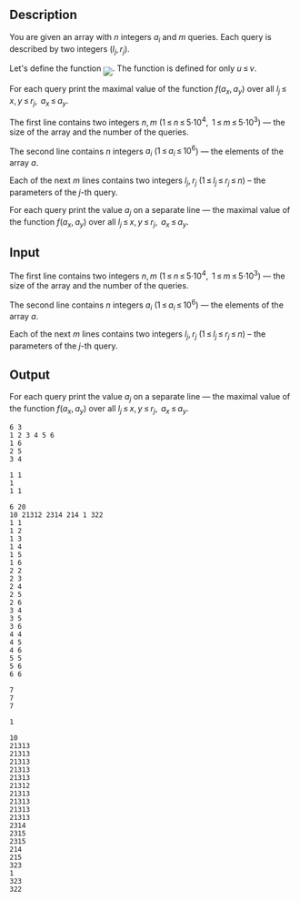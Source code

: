 ## Description

<div><p>You are given an array with <span class="tex-span"><i>n</i></span> integers <span class="tex-span"><i>a</i><sub class="lower-index"><i>i</i></sub></span> and <span class="tex-span"><i>m</i></span> queries. Each query is described by two integers <span class="tex-span">(<i>l</i><sub class="lower-index"><i>j</i></sub>, <i>r</i><sub class="lower-index"><i>j</i></sub>)</span>.</p><p>Let's define the function <img align="middle" class="tex-formula" src="file://6jf6bi3a.png" style="max-width: 100.0%;max-height: 100.0%;">. The function is defined for only <span class="tex-span"><i>u</i> ≤ <i>v</i></span>.</p><p>For each query print the maximal value of the function <span class="tex-span"><i>f</i>(<i>a</i><sub class="lower-index"><i>x</i></sub>, <i>a</i><sub class="lower-index"><i>y</i></sub>)</span> over all <span class="tex-span"><i>l</i><sub class="lower-index"><i>j</i></sub> ≤ <i>x</i>, <i>y</i> ≤ <i>r</i><sub class="lower-index"><i>j</i></sub>,  <i>a</i><sub class="lower-index"><i>x</i></sub> ≤ <i>a</i><sub class="lower-index"><i>y</i></sub></span>.</p></div><div class="input-specification"><p>The first line contains two integers <span class="tex-span"><i>n</i>, <i>m</i></span> (<span class="tex-span">1 ≤ <i>n</i> ≤ 5·10<sup class="upper-index">4</sup>,  1 ≤ <i>m</i> ≤ 5·10<sup class="upper-index">3</sup></span>) — the size of the array and the number of the queries.</p><p>The second line contains <span class="tex-span"><i>n</i></span> integers <span class="tex-span"><i>a</i><sub class="lower-index"><i>i</i></sub></span> (<span class="tex-span">1 ≤ <i>a</i><sub class="lower-index"><i>i</i></sub> ≤ 10<sup class="upper-index">6</sup></span>) — the elements of the array <span class="tex-span"><i>a</i></span>.</p><p>Each of the next <span class="tex-span"><i>m</i></span> lines contains two integers <span class="tex-span"><i>l</i><sub class="lower-index"><i>j</i></sub>, <i>r</i><sub class="lower-index"><i>j</i></sub></span> (<span class="tex-span">1 ≤ <i>l</i><sub class="lower-index"><i>j</i></sub> ≤ <i>r</i><sub class="lower-index"><i>j</i></sub> ≤ <i>n</i></span>) – the parameters of the <span class="tex-span"><i>j</i></span>-th query.</p></div><div class="output-specification"><p>For each query print the value <span class="tex-span"><i>a</i><sub class="lower-index"><i>j</i></sub></span> on a separate line — the maximal value of the function <span class="tex-span"><i>f</i>(<i>a</i><sub class="lower-index"><i>x</i></sub>, <i>a</i><sub class="lower-index"><i>y</i></sub>)</span> over all <span class="tex-span"><i>l</i><sub class="lower-index"><i>j</i></sub> ≤ <i>x</i>, <i>y</i> ≤ <i>r</i><sub class="lower-index"><i>j</i></sub>,  <i>a</i><sub class="lower-index"><i>x</i></sub> ≤ <i>a</i><sub class="lower-index"><i>y</i></sub></span>.</p></div>

## Input

<p>The first line contains two integers <span class="tex-span"><i>n</i>, <i>m</i></span> (<span class="tex-span">1 ≤ <i>n</i> ≤ 5·10<sup class="upper-index">4</sup>,  1 ≤ <i>m</i> ≤ 5·10<sup class="upper-index">3</sup></span>) — the size of the array and the number of the queries.</p><p>The second line contains <span class="tex-span"><i>n</i></span> integers <span class="tex-span"><i>a</i><sub class="lower-index"><i>i</i></sub></span> (<span class="tex-span">1 ≤ <i>a</i><sub class="lower-index"><i>i</i></sub> ≤ 10<sup class="upper-index">6</sup></span>) — the elements of the array <span class="tex-span"><i>a</i></span>.</p><p>Each of the next <span class="tex-span"><i>m</i></span> lines contains two integers <span class="tex-span"><i>l</i><sub class="lower-index"><i>j</i></sub>, <i>r</i><sub class="lower-index"><i>j</i></sub></span> (<span class="tex-span">1 ≤ <i>l</i><sub class="lower-index"><i>j</i></sub> ≤ <i>r</i><sub class="lower-index"><i>j</i></sub> ≤ <i>n</i></span>) – the parameters of the <span class="tex-span"><i>j</i></span>-th query.</p>

## Output

<p>For each query print the value <span class="tex-span"><i>a</i><sub class="lower-index"><i>j</i></sub></span> on a separate line — the maximal value of the function <span class="tex-span"><i>f</i>(<i>a</i><sub class="lower-index"><i>x</i></sub>, <i>a</i><sub class="lower-index"><i>y</i></sub>)</span> over all <span class="tex-span"><i>l</i><sub class="lower-index"><i>j</i></sub> ≤ <i>x</i>, <i>y</i> ≤ <i>r</i><sub class="lower-index"><i>j</i></sub>,  <i>a</i><sub class="lower-index"><i>x</i></sub> ≤ <i>a</i><sub class="lower-index"><i>y</i></sub></span>.</p>





```input1
6 3
1 2 3 4 5 6
1 6
2 5
3 4

```




```input2
1 1
1
1 1

```




```input3
6 20
10 21312 2314 214 1 322
1 1
1 2
1 3
1 4
1 5
1 6
2 2
2 3
2 4
2 5
2 6
3 4
3 5
3 6
4 4
4 5
4 6
5 5
5 6
6 6

```




```output1
7
7
7

```




```output2
1

```




```output3
10
21313
21313
21313
21313
21313
21312
21313
21313
21313
21313
2314
2315
2315
214
215
323
1
323
322

```


